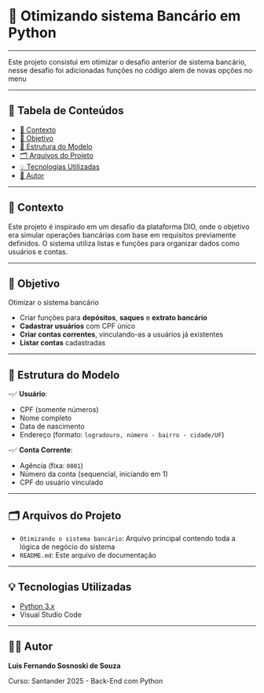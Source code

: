 # 🏦 Otimizando sistema Bancário em Python

---

Este projeto consistui em otimizar o desafio anterior de sistema bancário, nesse desafio foi adicionadas funções no código alem de novas opções no menu 

---

## 🧭 Tabela de Conteúdos

- [📘 Contexto](#-contexto)
- [🎯 Objetivo](#-objetivo)
- [🧱 Estrutura do Modelo](#-estrutura-do-modelo)
- [🗂️ Arquivos do Projeto](#️-arquivos-do-projeto)
- [💡 Tecnologias Utilizadas](#-tecnologias-utilizadas)
- [👤 Autor](#-autor)

---

## 📘 Contexto

Este projeto é inspirado em um desafio da plataforma DIO, onde o objetivo era simular operações bancárias com base em requisitos previamente definidos. O sistema utiliza listas e funções para organizar dados como usuários e contas.

---

## 🎯 Objetivo

Otimizar o sistema bancário

- Criar funções para **depósitos**, **saques** e **extrato bancário**
- **Cadastrar usuários** com CPF único
- **Criar contas correntes**, vinculando-as a usuários já existentes
- **Listar contas** cadastradas

---

## 🧱 Estrutura do Modelo

-✅ **Usuário**:
  - CPF (somente números)
  - Nome completo
  - Data de nascimento
  - Endereço (formato: `logradouro, número - bairro - cidade/UF`)

-✅ **Conta Corrente**:
  - Agência (fixa: `0001`)
  - Número da conta (sequencial, iniciando em 1)
  - CPF do usuário vinculado

---

## 🗂️ Arquivos do Projeto

- `Otimizando o sistema bancário`: Arquivo principal contendo toda a lógica de negócio do sistema
- `README.md`: Este arquivo de documentação

---

## 💡 Tecnologias Utilizadas

- [Python 3.x](https://www.python.org/)
- Visual Studio Code

---

## 🧑‍💻 Autor

**Luis Fernando Sosnoski de Souza**

Curso: Santander 2025 - Back-End com Python

